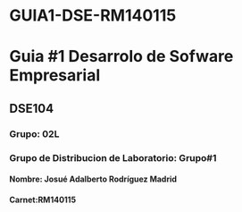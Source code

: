 # GUIA1-DSE-RM140115

<h1>Guia #1 Desarrolo de Sofware Empresarial</h1>
<h2>DSE104</h2>
<h3>Grupo: 02L</h3>
<h3>Grupo de Distribucion de Laboratorio: Grupo#1 </h3>
<h4>Nombre: Josué Adalberto Rodríguez Madrid</h4>
<h4>Carnet:RM140115</h4>
